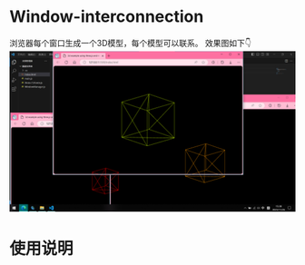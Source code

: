 # Window-interconnection
浏览器每个窗口生成一个3D模型，每个模型可以联系。
效果图如下👇
![image](https://github.com/Liu-Angle/Window-interconnection/blob/LZJ/1.png)

<h1>使用说明</h1>
